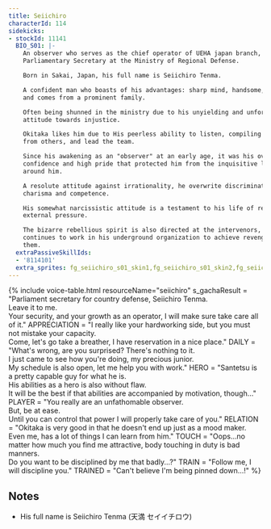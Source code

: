 ```yaml
---
title: Seiichiro
characterId: 114
sidekicks:
- stockId: 11141
  BIO_S01: |-
    An observer who serves as the chief operator of UEHA japan branch, also the
    Parliamentary Secretary at the Ministry of Regional Defense.

    Born in Sakai, Japan, his full name is Seiichiro Tenma.

    A confident man who boasts of his advantages: sharp mind, handsome, athletic,
    and comes from a prominent family.

    Often being shunned in the ministry due to his unyielding and unforgiving
    attitude towards injustice.

    Okitaka likes him due to His peerless ability to listen, compiling information
    from others, and lead the team.

    Since his awakening as an "observer" at an early age, it was his overwhelming
    confidence and high pride that protected him from the inquisitive looks of those
    around him.

    A resolute attitude against irrationality, he overwrite discrimination with his
    charisma and competence.

    His somewhat narcissistic attitude is a testament to his life of resisting
    external pressure.

    The bizarre rebellious spirit is also directed at the intervenors, and he
    continues to work in his underground organization to achieve revenge against
    them.
  extraPassiveSkillIds:
  - '8114101'
  extra_sprites: fg_seiichiro_s01_skin1,fg_seiichiro_s01_skin2,fg_seiichiro_s01_skin3
---
```


{% include voice-table.html resourceName="seiichiro"
s_gachaResult = "Parliament secretary for country defense, Seiichiro Tenma.<br>Leave it to me.<br>Your security, and your growth as an operator, I will make sure take care all of it."
APPRECIATION = "I really like your hardworking side, but you must not mistake your capacity.<br>Come, let's go take a breather, I have reservation in a nice place."
DAILY = "What's wrong, are you surprised? There's nothing to it.<br>I just came to see how you're doing, my precious junior.<br>My schedule is also open, let me help you with work."
HERO = "Santetsu is a pretty capable guy for what he is.<br>His abilities as a hero is also without flaw.<br>It will be the best if that abilities are accompanied by motivation, though…"
PLAYER = "You really are an unfathomable observer.<br>But, be at ease.<br> Until you can control that power I will properly take care of you."
RELATION = "Okitaka is very good in that he doesn't end up just as a mood maker.<br>Even me, has a lot of things I can learn from him."
TOUCH = "Oops…no matter how much you find me attractive, body touching in duty is bad manners.<br>Do you want to be disciplined by me that badly...?"
TRAIN = "Follow me, I will discipline you."
TRAINED = "Can't believe I'm being pinned down…!"
%}

## Notes
- His full name is Seiichiro Tenma (天満 セイイチロウ)
